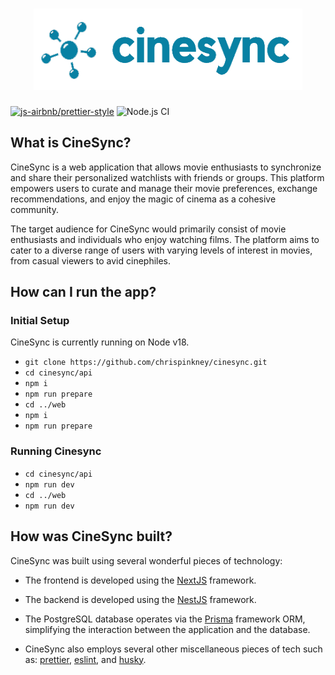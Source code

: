 <h1 align="center">
	<img width="430" height="130" src="web\public\logo.png">
</h1>

[![js-airbnb/prettier-style](https://img.shields.io/badge/code%20style-airbnb%2Fprettier-blue)](https://github.com/airbnb/javascript)
![Node.js CI](https://github.com/chrispinkney/cinesync/actions/workflows/format_lint.yml/badge.svg)

## What is CineSync?

CineSync is a web application that allows movie enthusiasts to synchronize and share their personalized watchlists with friends or groups. This platform empowers users to curate and manage their movie preferences, exchange recommendations, and enjoy the magic of cinema as a cohesive community.

The target audience for CineSync would primarily consist of movie enthusiasts and individuals who enjoy watching films. The platform aims to cater to a diverse range of users with varying levels of interest in movies, from casual viewers to avid cinephiles.


## How can I run the app?
### Initial Setup
CineSync is currently running on Node v18.

- `git clone https://github.com/chrispinkney/cinesync.git`
- `cd cinesync/api`
- `npm i`
- `npm run prepare`
- `cd ../web`
- `npm i`
- `npm run prepare`

### Running Cinesync
- `cd cinesync/api`
- `npm run dev`
- `cd ../web`
- `npm run dev`

## How was CineSync built?

CineSync was built using several wonderful pieces of technology:

- The frontend is developed using the [NextJS](https://github.com/vercel/next.js/) framework.

- The backend is developed using the [NestJS](https://github.com/nestjs/nest) framework.

- The PostgreSQL database operates via the [Prisma](https://github.com/prisma/prisma#readme) framework ORM, simplifying the interaction between the application and the database.

- CineSync also employs several other miscellaneous pieces of tech such as: [prettier](https://github.com/prettier/prettier#readme), [eslint](https://www.npmjs.com/package/eslint), and [husky](https://github.com/typicode/husky#readme).